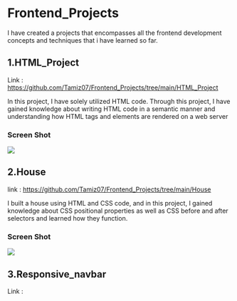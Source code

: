 # Frontend_Projects

I have created a projects that encompasses all the frontend development concepts and techniques that i have learned so far.

## 1.HTML_Project
Link : https://github.com/Tamiz07/Frontend_Projects/tree/main/HTML_Project
<p>In this project, I have solely utilized HTML code. Through this project, I have gained knowledge about writing HTML code in a semantic manner and understanding how HTML tags and elements are rendered on a web server</p>
<h3>Screen Shot</h3>
<img src="https://github.com/Tamiz07/Frontend_Projects/assets/118349184/02cd4873-9ab1-4ec9-84b3-1c540fddd0e5">

## 2.House 
link : https://github.com/Tamiz07/Frontend_Projects/tree/main/House
<p>I built a house using HTML and CSS code, and in this project, I gained knowledge about CSS positional properties as well as CSS before and after selectors and learned how they function.</p>
<h3>Screen Shot</h3>
<img src="https://github.com/Tamiz07/Frontend_Projects/assets/118349184/7b3aba02-b2f3-43d1-8729-e1a834e00885">

## 3.Responsive_navbar
Link : 
